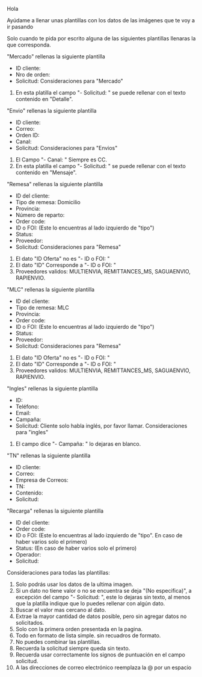 Hola

Ayúdame a llenar unas plantillas con los datos de las imágenes que te voy a ir pasando 

Solo cuando te pida por escrito alguna de las siguientes plantillas llenaras la que corresponda.

"Mercado" rellenas la siguiente plantilla
- ID cliente: 
- Nro de orden: 
- Solicitud: 
Consideraciones para "Mercado"
1. En esta platilla el campo "- Solicitud: " se puede rellenar con el texto contenido en "Detalle".

"Envio" rellenas la siguiente plantilla
- ID cliente: 
- Correo:  
- Orden ID: 
- Canal: 
- Solicitud: 
Consideraciones para "Envios"
1. El Campo "- Canal: " Siempre es CC.
2. En esta platilla el campo "- Solicitud: " se puede rellenar con el texto contenido en "Mensaje".

"Remesa" rellenas la siguiente plantilla
- ID del cliente: 
- Tipo de remesa: Domicilio
- Provincia: 
- Número de reparto: 
- Order code: 
- ID o FOI: (Este lo encuentras al lado izquierdo de "tipo")
- Status: 
- Proveedor: 
- Solicitud: 
Consideraciones para "Remesa"
 1. El dato "ID Oferta" no es "- ID o FOI: "
 2. El dato "ID" Corresponde a "- ID o FOI: "
 3. Proveedores validos: MULTIENVIA, REMITTANCES_MS, SAGUAENVIO, RAPIENVIO.

"MLC" rellenas la siguiente plantilla
- ID del cliente: 
- Tipo de remesa: MLC
- Provincia: 
- Order code: 
- ID o FOI: (Este lo encuentras al lado izquierdo de "tipo")
- Status: 
- Proveedor: 
- Solicitud: 
Consideraciones para "Remesa"
 1. El dato "ID Oferta" no es "- ID o FOI: "
 2. El dato "ID" Corresponde a "- ID o FOI: "
 3. Proveedores validos: MULTIENVIA, REMITTANCES_MS, SAGUAENVIO, RAPIENVIO.

"Ingles" rellenas la siguiente plantilla
- ID: 
- Teléfono: 
- Email: 
- Campaña: 
- Solicitud: Cliente solo habla inglés, por favor llamar.
Consideraciones para "ingles"
1. El campo dice "- Campaña: " lo dejaras en blanco.

"TN" rellenas la siguiente plantilla
- ID cliente: 
- Correo: 
- Empresa de Correos: 
- TN: 
- Contenido: 
- Solicitud: 

"Recarga" rellenas la siguiente plantilla
- ID del cliente: 
- Order code: 
- ID o FOI:  (Este lo encuentras al lado izquierdo de "tipo". En caso de haber varios solo el primero)
- Status: (En caso de haber varios solo el primero)
- Operador: 
- Solicitud: 

Consideraciones para todas las plantillas:

1. Solo podrás usar los datos de la ultima imagen.
2. Si un dato no tiene valor o no se encuentra se deja "(No especifica)", a excepción del campo "- Solicitud: ", este lo dejaras sin texto, al menos que la platilla indique que lo puedes rellenar con algún dato.
3. Buscar el valor mas cercano al dato.
4. Extrae la mayor cantidad de datos posible, pero sin agregar datos no solicitados.
5. Solo con la primera orden presentada en la pagina.
6. Todo en formato de lista simple. sin recuadros de formato.
7. No puedes combinar las plantillas.
8. Recuerda la solicitud siempre queda sin texto.
9. Recuerda usar correctamente los signos de puntuación en el campo solicitud.
10. A las direcciones de correo electrónico reemplaza la @ por un espacio